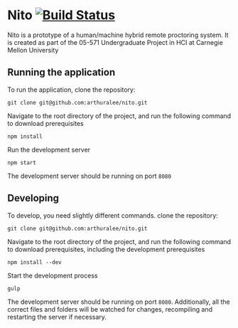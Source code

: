 # Nito [![Build Status](https://travis-ci.org/arthuralee/nito.svg?branch=master)](https://travis-ci.org/arthuralee/nito)

Nito is a prototype of a human/machine hybrid remote proctoring system. It is created as part of the 05-571 Undergraduate Project in HCI at Carnegie Mellon University

## Running the application

To run the application, clone the repository:
```
git clone git@github.com:arthuralee/nito.git
```

Navigate to the root directory of the project, and run the following command to download prerequisites
```
npm install
```
Run the development server
```
npm start
```
The development server should be running on port `8080`

## Developing
To develop, you need slightly different commands.
clone the repository:
```
git clone git@github.com:arthuralee/nito.git
```

Navigate to the root directory of the project, and run the following command to download prerequisites, including the development prerequisites
```
npm install --dev
```
Start the development process
```
gulp
```
The development server should be running on port `8080`. Additionally, all the correct files and folders will be watched for changes, recompiling and restarting the server if necessary.
